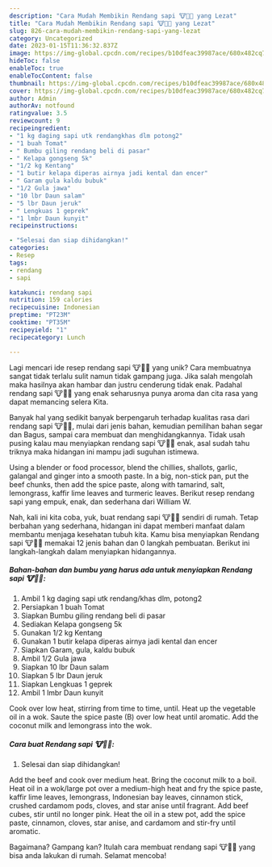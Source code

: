 ```yaml
---
description: "Cara Mudah Membikin Rendang sapi 🐮🥩🥘 yang Lezat"
title: "Cara Mudah Membikin Rendang sapi 🐮🥩🥘 yang Lezat"
slug: 826-cara-mudah-membikin-rendang-sapi-yang-lezat
category: Uncategorized
date: 2023-01-15T11:36:32.837Z
image: https://img-global.cpcdn.com/recipes/b10dfeac39987ace/680x482cq70/rendang-sapi-foto-resep-utama.jpg
hideToc: false
enableToc: true
enableTocContent: false
thumbnail: https://img-global.cpcdn.com/recipes/b10dfeac39987ace/680x482cq70/rendang-sapi-foto-resep-utama.jpg
cover: https://img-global.cpcdn.com/recipes/b10dfeac39987ace/680x482cq70/rendang-sapi-foto-resep-utama.jpg
author: Admin
authorAv: notfound
ratingvalue: 3.5
reviewcount: 9
recipeingredient:
- "1 kg daging sapi utk rendangkhas dlm potong2"
- "1 buah Tomat"
- " Bumbu giling rendang beli di pasar"
- " Kelapa gongseng 5k"
- "1/2 kg Kentang"
- "1 butir kelapa diperas airnya jadi kental dan encer"
- " Garam gula kaldu bubuk"
- "1/2 Gula jawa"
- "10 lbr Daun salam"
- "5 lbr Daun jeruk"
- " Lengkuas 1 geprek"
- "1 lmbr Daun kunyit"
recipeinstructions:

- "Selesai dan siap dihidangkan!"
categories:
- Resep
tags:
- rendang
- sapi

katakunci: rendang sapi 
nutrition: 159 calories
recipecuisine: Indonesian
preptime: "PT23M"
cooktime: "PT35M"
recipeyield: "1"
recipecategory: Lunch

---
```





Lagi mencari ide resep rendang sapi 🐮🥩🥘 yang unik? Cara membuatnya sangat tidak terlalu sulit namun tidak gampang juga. Jika salah mengolah maka hasilnya akan hambar dan justru cenderung tidak enak. Padahal rendang sapi 🐮🥩🥘 yang enak seharusnya punya aroma dan cita rasa yang dapat memancing selera Kita.





Banyak hal yang sedikit banyak berpengaruh terhadap kualitas rasa dari rendang sapi 🐮🥩🥘, mulai dari jenis bahan, kemudian pemilihan bahan segar dan Bagus, sampai cara membuat dan menghidangkannya. Tidak usah pusing kalau mau menyiapkan rendang sapi 🐮🥩🥘 enak,      asal sudah tahu triknya maka hidangan ini mampu jadi suguhan istimewa.














Using a blender or food processor, blend the chillies, shallots, garlic, galangal and ginger into a smooth paste. In a big, non-stick pan, put the beef chunks, then add the spice paste, along with tamarind, salt, lemongrass, kaffir lime leaves and turmeric leaves. Berikut resep rendang sapi yang empuk, enak, dan sederhana dari William W.






Nah, kali ini kita coba, yuk, buat rendang sapi 🐮🥩🥘 sendiri di rumah. Tetap berbahan yang sederhana, hidangan ini dapat memberi manfaat dalam membantu menjaga kesehatan tubuh kita. Kamu bisa menyiapkan Rendang sapi 🐮🥩🥘 memakai 12 jenis bahan dan 0 langkah pembuatan. Berikut ini langkah-langkah dalam menyiapkan hidangannya.

<!--inarticleads1-->

##### Bahan-bahan dan bumbu yang harus ada untuk menyiapkan Rendang sapi 🐮🥩🥘:

1. Ambil 1 kg daging sapi utk rendang/khas dlm, potong2
1. Persiapkan 1 buah Tomat
1. Siapkan  Bumbu giling rendang beli di pasar
1. Sediakan  Kelapa gongseng 5k
1. Gunakan 1/2 kg Kentang
1. Gunakan 1 butir kelapa diperas airnya jadi kental dan encer
1. Siapkan  Garam, gula, kaldu bubuk
1. Ambil 1/2 Gula jawa
1. Siapkan 10 lbr Daun salam
1. Siapkan 5 lbr Daun jeruk
1. Siapkan  Lengkuas 1 geprek
1. Ambil 1 lmbr Daun kunyit


Cook over low heat, stirring from time to time, until. Heat up the vegetable oil in a wok. Saute the spice paste (B) over low heat until aromatic. Add the coconut milk and lemongrass into the wok. 

<!--inarticleads2-->

##### Cara buat Rendang sapi 🐮🥩🥘:


1. Selesai dan siap dihidangkan!

Add the beef and cook over medium heat. Bring the coconut milk to a boil. Heat oil in a wok/large pot over a medium-high heat and fry the spice paste, kaffir lime leaves, lemongrass, Indonesian bay leaves, cinnamon stick, crushed cardamom pods, cloves, and star anise until fragrant. Add beef cubes, stir until no longer pink. Heat the oil in a stew pot, add the spice paste, cinnamon, cloves, star anise, and cardamom and stir-fry until aromatic. 

Bagaimana? Gampang kan? Itulah cara membuat rendang sapi 🐮🥩🥘 yang bisa anda lakukan di rumah. Selamat mencoba!

